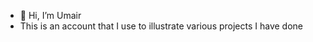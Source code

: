 - 👋 Hi, I’m Umair
- This is an account that I use to illustrate various projects I have done

<!---
Umair-Aslam-Projects/Umair-Aslam-Projects is a ✨ special ✨ repository because its `README.md` (this file) appears on your GitHub profile.
You can click the Preview link to take a look at your changes.
--->
